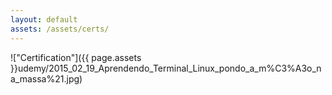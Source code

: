 ```yaml
---
layout: default
assets: /assets/certs/
---
```

!["Certification"]({{ page.assets }}udemy/2015_02_19_Aprendendo_Terminal_Linux_pondo_a_m%C3%A3o_na_massa%21.jpg)
